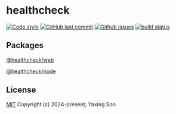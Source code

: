# healthcheck

[![Code style](https://img.shields.io/badge/code_style-prettier-ff69b4.svg?style=flat-square)](https://github.com/prettier/prettier)
[![GitHub last commit](https://img.shields.io/github/last-commit/yaxingson/healthcheck.svg?style=flat-square)](https://github.com/yaxingson/healthcheck/commits/main)
[![Github issues](https://img.shields.io/github/issues/yaxingson/healthcheck)]()
[![build status](https://github.com/vuejs/core/actions/workflows/ci.yml/badge.svg?branch=main)]() 

## Packages

[@healthcheck/web](./lib/web)

[@healthcheck/node](./lib/node)

## License

[MIT](https://opensource.org/license/MIT) Copyright (c) 2024-present, Yaxing Son.
